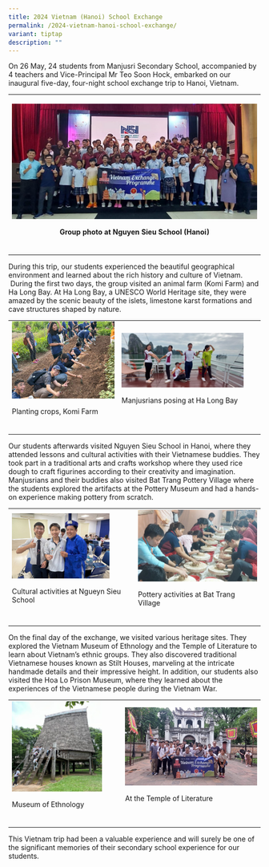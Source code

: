```yaml
---
title: 2024 Vietnam (Hanoi) School Exchange
permalink: /2024-vietnam-hanoi-school-exchange/
variant: tiptap
description: ""
---
```

<p>On 26 May, 24 students from Manjusri Secondary School, accompanied by
4 teachers and Vice-Principal Mr Teo Soon Hock, embarked on our inaugural
five-day, four-night school exchange trip to Hanoi, Vietnam.</p>
<table style="minWidth: 25px">
<colgroup>
<col>
</colgroup>
<tbody>
<tr>
<th rowspan="1" colspan="1">
<p></p>
<div class="isomer-image-wrapper">
<img style="width: 100%" height="auto" width="100%" alt="" src="/images/Spotlight/2024 Vietnam/viet1.jpg">
</div>
<p>Group photo at Nguyen Sieu School (Hanoi)</p>
</th>
</tr>
<tr>
<td rowspan="1" colspan="1">
<p></p>
</td>
</tr>
</tbody>
</table>
<p>During this trip, our students experienced the beautiful geographical
environment and learned about the rich history and culture of Vietnam.
&nbsp;During the first two days, the group visited an animal farm (Komi
Farm) and Ha Long Bay. At Ha Long Bay, a UNESCO World Heritage site, they
were amazed by the scenic beauty of the islets, limestone karst formations
and cave structures shaped by nature.</p>
<p></p>
<p></p>
<table style="minWidth: 50px">
<colgroup>
<col>
<col>
</colgroup>
<tbody>
<tr>
<td rowspan="1" colspan="1">
<div class="isomer-image-wrapper">
<img style="width: 100%" height="auto" width="100%" alt="" src="/images/Spotlight/2024 Vietnam/viet2.jpg">
</div>
<p>Planting crops, Komi Farm</p>
</td>
<td rowspan="1" colspan="1">
<div class="isomer-image-wrapper">
<img style="width: 90%;" height="auto" width="100%" alt="" src="/images/Spotlight/2024 Vietnam/viet3.jpg">
</div>
<p></p>
<p>Manjusrians posing at Ha Long Bay</p>
</td>
</tr>
<tr>
<td rowspan="1" colspan="1">
<p></p>
</td>
<td rowspan="1" colspan="1">
<p></p>
</td>
</tr>
</tbody>
</table>
<p>Our students afterwards visited Nguyen Sieu School in Hanoi, where they
attended lessons and cultural activities with their Vietnamese buddies.
They took part in a traditional arts and crafts workshop where they used
rice dough to craft figurines according to their creativity and imagination.
Manjusrians and their buddies also visited Bat Trang Pottery Village where
the students explored the artifacts at the Pottery Museum and had a hands-on
experience making pottery from scratch.</p>
<table style="minWidth: 50px">
<colgroup>
<col>
<col>
</colgroup>
<tbody>
<tr>
<td rowspan="1" colspan="1">
<div class="isomer-image-wrapper">
<img style="width: 82%;" height="auto" width="100%" alt="" src="/images/Spotlight/2024 Vietnam/viet4.jpg">
</div>
<p>Cultural activities at Ngueyn Sieu School</p>
</td>
<td rowspan="1" colspan="1">
<div class="isomer-image-wrapper">
<img style="width: 100%" height="auto" width="100%" alt="" src="/images/Spotlight/2024 Vietnam/viet5.jpg">
</div>
<p>Pottery activities at Bat Trang Village</p>
</td>
</tr>
<tr>
<td rowspan="1" colspan="1">
<p></p>
</td>
<td rowspan="1" colspan="1">
<p></p>
</td>
</tr>
</tbody>
</table>
<p>On the final day of the exchange, we visited various heritage sites. They
explored the Vietnam Museum of Ethnology and the Temple of Literature to
learn about Vietnam’s ethnic groups. They also discovered traditional Vietnamese
houses known as Stilt Houses, marveling at the intricate handmade details
and their impressive height. In addition, our students also visited the
Hoa Lo Prison Museum, where they learned about the experiences of the Vietnamese
people during the Vietnam War.</p>
<table style="minWidth: 50px">
<colgroup>
<col>
<col>
</colgroup>
<tbody>
<tr>
<td rowspan="1" colspan="1">
<div class="isomer-image-wrapper">
<img style="width: 85%;" height="auto" width="100%" alt="" src="/images/Spotlight/2024 Vietnam/viet6.jpg">
</div>
<p>Museum of Ethnology</p>
</td>
<td rowspan="1" colspan="1">
<div class="isomer-image-wrapper">
<img style="width: 100%" height="auto" width="100%" alt="" src="/images/Spotlight/2024 Vietnam/viet7.jpg">
</div>
<p>At the Temple of Literature</p>
<p></p>
</td>
</tr>
<tr>
<td rowspan="1" colspan="1">
<p></p>
</td>
<td rowspan="1" colspan="1">
<p></p>
</td>
</tr>
</tbody>
</table>
<p>This Vietnam trip had been a valuable experience and will surely be one
of the significant memories of their secondary school experience for our
students.</p>
<p></p>
<p></p>